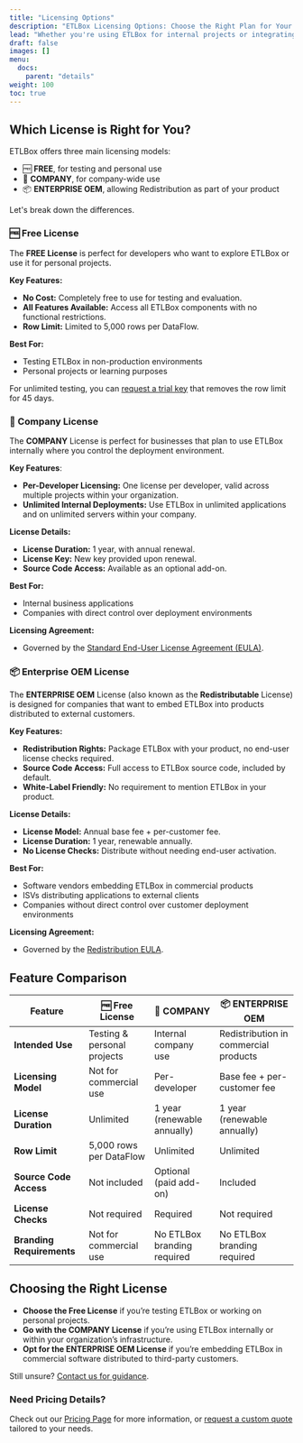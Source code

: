 ```yaml
---
title: "Licensing Options"
description: "ETLBox Licensing Options: Choose the Right Plan for Your Needs"
lead: "Whether you're using ETLBox for internal projects or integrating it into commercial products, we offer flexible licensing options tailored to fit your business needs."
draft: false
images: []
menu:
  docs:
    parent: "details"
weight: 100
toc: true
---
```


## Which License is Right for You?

ETLBox offers three main licensing models:
- 🆓 **FREE**, for testing and personal use
- 🏢 **COMPANY**, for company-wide use
- 📦 **ENTERPRISE OEM**, allowing Redistribution as part of your product

Let's break down the differences.

### 🆓 Free License

The **FREE License** is perfect for developers who want to explore ETLBox or use it for personal projects.

**Key Features:**
- **No Cost:** Completely free to use for testing and evaluation.
- **All Features Available:** Access all ETLBox components with no functional restrictions.
- **Row Limit:** Limited to 5,000 rows per DataFlow.

**Best For:**
- Testing ETLBox in non-production environments
- Personal projects or learning purposes

For unlimited testing, you can [request a trial key](https://www.etlbox.app) that removes the row limit for 45 days.


### 🏢 Company License

The **COMPANY** License is perfect for businesses that plan to use ETLBox internally where you control the deployment environment.

**Key Features**:
- **Per-Developer Licensing:** One license per developer, valid across multiple projects within your organization.
- **Unlimited Internal Deployments:** Use ETLBox in unlimited applications and on unlimited servers within your company.

**License Details:**
- **License Duration:** 1 year, with annual renewal.
- **License Key:** New key provided upon renewal.
- **Source Code Access:** Available as an optional add-on.

**Best For:**
- Internal business applications
- Companies with direct control over deployment environments

**Licensing Agreement:**
- Governed by the [Standard End-User License Agreement (EULA)](/pricing/eula/standard-eula/).


### 📦 Enterprise OEM License

The **ENTERPRISE OEM** License (also known as the **Redistributable** License) is designed for companies that want to embed ETLBox into products distributed to external customers.

**Key Features:**
- **Redistribution Rights:** Package ETLBox with your product, no end-user license checks required.
- **Source Code Access:** Full access to ETLBox source code, included by default.
- **White-Label Friendly:** No requirement to mention ETLBox in your product.

**License Details:**
- **License Model:** Annual base fee + per-customer fee.
- **License Duration:** 1 year, renewable annually.
- **No License Checks:** Distribute without needing end-user activation.

**Best For:**
- Software vendors embedding ETLBox in commercial products
- ISVs distributing applications to external clients
- Companies without direct control over customer deployment environments

**Licensing Agreement:**
- Governed by the [Redistribution EULA](/pricing/eula/redistribution-eula/).


## Feature Comparison

| **Feature**               | 🆓 **Free License**                | 🏢 **COMPANY**                        | 📦 **ENTERPRISE OEM**                |
|---------------------------|------------------------------------|----------------------------------------|-------------------------------------|
| **Intended Use**          | Testing & personal projects        | Internal company use                   | Redistribution in commercial products |
| **Licensing Model**       | Not for commercial use             | Per-developer                          | Base fee + per-customer fee          |
| **License Duration**      | Unlimited                          | 1 year (renewable annually)            | 1 year (renewable annually)          |
| **Row Limit**             | 5,000 rows per DataFlow            | Unlimited                              | Unlimited                            |
| **Source Code Access**    | Not included                       | Optional (paid add-on)                 | Included                             |
| **License Checks**        | Not required                       | Required                                | Not required                         |
| **Branding Requirements** | Not for commercial use             | No ETLBox branding required            | No ETLBox branding required          |


## Choosing the Right License

- **Choose the Free License** if you’re testing ETLBox or working on personal projects.
- **Go with the COMPANY License** if you’re using ETLBox internally or within your organization’s infrastructure.
- **Opt for the ENTERPRISE OEM License** if you’re embedding ETLBox in commercial software distributed to third-party customers.

Still unsure? [Contact us for guidance](/support/options/).

### Need Pricing Details?

Check out our [Pricing Page](/pricing/) for more information, or [request a custom quote](/support/contact/purchase/) tailored to your needs.


